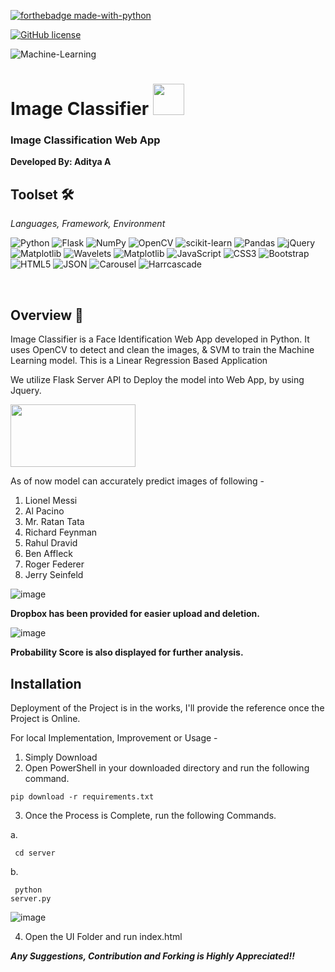 [![forthebadge made-with-python](http://ForTheBadge.com/images/badges/made-with-python.svg)](https://www.python.org/) 

[![GitHub license](https://img.shields.io/github/license/Naereen/StrapDown.js.svg)](https://github.com/Naereen/StrapDown.js/blob/master/LICENSE)

![Machine-Learning](https://img.shields.io/badge/Machine%20Learning-Linear%20Regression-302AE6?style=for-the-badge)

<h1> Image Classifier <img src = "https://user-images.githubusercontent.com/78374254/181073201-17079158-11b3-4818-b94c-da6001a20fc8.png" height = 50px width = 50px /></h1>

<h3> Image Classification Web App </h3>


**Developed By: Aditya A**


## Toolset 🛠️
<i> Languages, Framework, Environment </i>


![Python](https://img.shields.io/badge/python-3670A0?style=for-the-badge&logo=python&logoColor=ffdd54)
![Flask](https://img.shields.io/badge/flask-%23000.svg?style=for-the-badge&logo=flask&logoColor=white)
![NumPy](https://img.shields.io/badge/numpy-%23013243.svg?style=for-the-badge&logo=numpy&logoColor=white)
![OpenCV](https://img.shields.io/badge/opencv-%23white.svg?style=for-the-badge&logo=opencv&logoColor=white)
![scikit-learn](https://img.shields.io/badge/scikit--learn-%23F7931E.svg?style=for-the-badge&logo=scikit-learn&logoColor=white)
![Pandas](https://img.shields.io/badge/pandas-%23150458.svg?style=for-the-badge&logo=pandas&logoColor=white)
![jQuery](https://img.shields.io/badge/jquery-%230769AD.svg?style=for-the-badge&logo=jquery&logoColor=white)
![Matplotlib](https://badgen.net/badge/Library/Matplotlib/blue?)
![Wavelets](https://badgen.net/badge/Library/PyWavelets/red?)
![Matplotlib](https://badgen.net/badge/Algorithm/SVM/purple?)
![JavaScript](https://img.shields.io/badge/javascript-%23323330.svg?style=for-the-badge&logo=javascript&logoColor=%23F7DF1E)
![CSS3](https://img.shields.io/badge/css3-%231572B6.svg?style=for-the-badge&logo=css3&logoColor=white)
![Bootstrap](https://img.shields.io/badge/bootstrap-%23563D7C.svg?style=for-the-badge&logo=bootstrap&logoColor=white)
![HTML5](https://img.shields.io/badge/html5-%23E34F26.svg?style=for-the-badge&logo=html5&logoColor=white)
![JSON](https://img.shields.io/badge/JWT-black?style=for-the-badge&logo=JSON%20web%20tokens)
![Carousel](https://badgen.net/badge/Carousel/Owl/pink?)
![Harrcascade](https://img.shields.io/badge/-Harrcascade-red?style=for-the-badge)

<br>

## Overview 🔎

Image Classifier is a Face Identification Web App developed in Python.
It uses OpenCV to detect and clean the images, & SVM to train the Machine Learning model. 
This is a Linear Regression Based Application

We utilize Flask Server API to Deploy the model into Web App, by using Jquery. 

<img src = "https://user-images.githubusercontent.com/78374254/181082364-f087a7c8-e9d3-4b20-abd6-92ed44a629cc.jpg" width = 200px height = 100px />



<p> As of now model can accurately predict images of following - </p>
<ol>
  <li>Lionel Messi</li>
  <li>Al Pacino</li>
  <li>Mr. Ratan Tata</li>
  <li>Richard Feynman</li>
  <li>Rahul Dravid</li>
  <li>Ben Affleck</li>
  <li>Roger Federer</li>
  <li>Jerry Seinfeld</li>  
</ol>

![image](https://user-images.githubusercontent.com/78374254/181082266-a5dc09ce-74a6-4118-aa4d-92eeef5acb66.png)

**Dropbox has been provided for easier upload and deletion.**


![image](https://user-images.githubusercontent.com/78374254/181086432-da5896a4-9255-4428-ac3c-e2f973bc0333.png)

**Probability Score is also displayed for further analysis.**


## Installation 

Deployment of the Project is in the works, I'll provide the reference once the Project is Online. 

For local Implementation, Improvement or Usage - 


1. Simply Download 
2. Open PowerShell in your downloaded directory and run the following command.
  <pre><code>pip download -r requirements.txt </code></pre>

3. Once the Process is Complete, run the following Commands. 


a. <pre><code> cd server </code></pre>
b. <pre><code> python server.py </code></pre>

![image](https://user-images.githubusercontent.com/78374254/181084058-aca6f63d-e5ba-4275-b946-acb62b5f0530.png)


4. Open the UI Folder and run index.html
    

***Any Suggestions, Contribution and Forking is Highly Appreciated!!***
